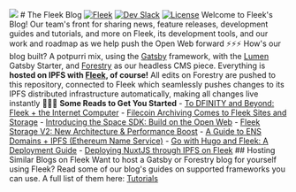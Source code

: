 ![](https://storageapi2.fleek.co/fleek-team-bucket/Blog%20Inline/blog.png) # The Fleek Blog [![Fleek](https://img.shields.io/badge/Made%20by-Fleek-blue)](https://fleek.co/) [![Dev Slack](https://img.shields.io/badge/Dev%20Slack-Channel-blue)](https://slack.fleek.co/) [![License](https://img.shields.io/badge/License-MIT-green)](https://github.com/FleekHQ/space-sdk/blob/master/LICENSE) Welcome to Fleek's Blog! Our team's front for sharing news, feature releases, development guides and tutorials, and more on Fleek, its development tools, and our work and roadmap as we help push the Open Web forward ⚡⚡⚡ How's our blog built? A potpurri mix, using the [Gatsby](https://github.com/gatsbyjs/gatsby) framework, with the [Lumen](https://github.com/alxshelepenok/gatsby-starter-lumen) Gatsby Starter, and [Forestry](https://forestry.io/) as our headless CMS piece. Everything is **hosted on IPFS with [Fleek](https://fleek.co/), of course!** All edits on Forestry are pushed to this repository, connected to Fleek which seamlessly pushes changes to its IPFS distributed infrastructure automatically, making all changes live instantly 🚀🚀🚀 **Some Reads to Get You Started** - [To DFINITY and Beyond: Fleek + the Internet Computer](https://blog.fleek.co/posts/to-dfinity-and-beyond-dfinity-frontend-hosting) - [Filecoin Archiving Comes to Fleek Sites and Storage](https://blog.fleek.co/posts/filecoin-archiving-backup-fleek-sites-and-storage) - [Introducing the Space SDK: Build on the Open Web](https://blog.fleek.co/posts/introducing-space-sdk-release) - [Fleek Storage V2: New Architecture & Performance Boost](https://blog.fleek.co/posts/fleek-storage-is-out-of-beta-v2-release) - [A Guide to ENS Domains + IPFS (Ethereum Name Service)](https://blog.fleek.co/posts/guide-ens-domains-ipfs-ethereum-name-service) - [Go with Hugo and Fleek: A Deployment Guide](https://blog.fleek.co/posts/go-with-hugo-and-fleek) - [Deploying NuxtJS through IPFS on Fleek](https://blog.fleek.co/posts/Deploying-nuxtJS-through-IPFS-on-Fleek) ## Hosting Similar Blogs on Fleek Want to host a Gatsby or Forestry blog for yourself using Fleek? Read some of our blog's guides on supported frameworks you can use. A full list of them here: [Tutorials](https://docs.fleek.co/tutorials/hosting/) 
